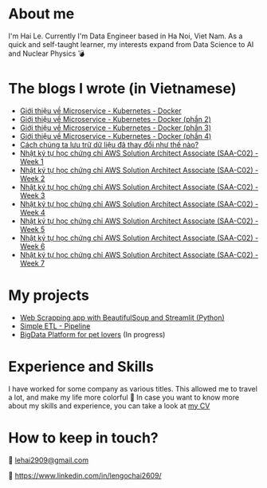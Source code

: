 

# About me

I'm Hai Le. Currently I'm Data Engineer based in Ha Noi, Viet Nam. As a quick and self-taught learner, my interests expand from Data Science to AI and Nuclear Physics 	:bomb:


# The blogs I wrote (in Vietnamese)

- [Giới thiệu về Microservice - Kubernetes - Docker](https://lehai2909.github.io/blogs/microservice-kubernetes-docker-p1.html)
- [Giới thiệu về Microservice - Kubernetes - Docker (phần 2)](https://lehai2909.github.io/blogs/microservice-kubernetes-docker-p2.html)
- [Giới thiệu về Microservice - Kubernetes - Docker (phần 3)](https://lehai2909.github.io/blogs/microservice-kubernetes-docker-p3.html)
- [Giới thiệu về Microservice - Kubernetes - Docker (phần 4)](https://lehai2909.github.io/blogs/microservice-kubernetes-docker-p4.html)
- [Cách chúng ta lưu trữ dữ liệu đã thay đổi như thế nào?](https://lehai2909.github.io/blogs/from-data-to-bigdata.html)
- [Nhật ký tự học chứng chỉ AWS Solution Architect Associate (SAA-C02) - Week 1](https://lehai2909.github.io/blogs/Solution-Architecture-Associate-week1.html)
- [Nhật ký tự học chứng chỉ AWS Solution Architect Associate (SAA-C02) - Week 2](https://lehai2909.github.io/blogs/Solution-Architecture-Associate-week2.html)
- [Nhật ký tự học chứng chỉ AWS Solution Architect Associate (SAA-C02) - Week 3](https://lehai2909.github.io/blogs/Solution-Architecture-Associate-week3.html)
- [Nhật ký tự học chứng chỉ AWS Solution Architect Associate (SAA-C02) - Week 4](https://lehai2909.github.io/blogs/Solution-Architecture-Associate-week4.html)
- [Nhật ký tự học chứng chỉ AWS Solution Architect Associate (SAA-C02) - Week 5](https://lehai2909.github.io/blogs/Solution-Architecture-Associate-week5.html)
- [Nhật ký tự học chứng chỉ AWS Solution Architect Associate (SAA-C02) - Week 6](https://lehai2909.github.io/blogs/Solution-Architecture-Associate-week6.html)
- [Nhật ký tự học chứng chỉ AWS Solution Architect Associate (SAA-C02) - Week 7](https://lehai2909.github.io/blogs/Solution-Architecture-Associate-week7.html)


# My projects

- [Web Scrapping app with BeautifulSoup and Streamlit (Python)](https://github.com/lehai2909/learn-web-scraping)
- [Simple ETL - Pipeline](https://github.com/lehai2909/ETL-Pipeline)
- [BigData Platform for pet lovers](https://github.com/lehai2909/Bigdata_platform) (In progress)


# Experience and Skills

I have worked for some company as various titles. This allowed me to travel a lot, and make my life more colorful :rainbow:
In case you want to know more about my skills and experience, you can take a look at [my CV](https://drive.google.com/file/d/1FRVwZnEOxBx6Za3fYTSzXU8aoYKiyYus/view?usp=sharing)

# How to keep in touch?
:email: lehai2909@gmail.com

:link: https://www.linkedin.com/in/lengochai2609/


